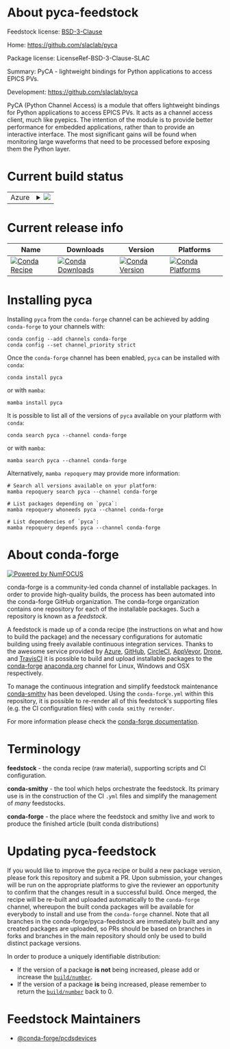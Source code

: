 About pyca-feedstock
====================

Feedstock license: [BSD-3-Clause](https://github.com/conda-forge/pyca-feedstock/blob/main/LICENSE.txt)

Home: https://github.com/slaclab/pyca

Package license: LicenseRef-BSD-3-Clause-SLAC

Summary: PyCA - lightweight bindings for Python applications to access EPICS PVs.

Development: https://github.com/slaclab/pyca

PyCA (Python Channel Access) is a module that offers lightweight
bindings for Python applications to access EPICS PVs. It acts as
a channel access client, much like pyepics. The intention of the
module is to provide better performance for embedded applications,
rather than to provide an interactive interface. The most significant
gains will be found when monitoring large waveforms that need to be
processed before exposing them the Python layer.


Current build status
====================


<table>
    
  <tr>
    <td>Azure</td>
    <td>
      <details>
        <summary>
          <a href="https://dev.azure.com/conda-forge/feedstock-builds/_build/latest?definitionId=8207&branchName=main">
            <img src="https://dev.azure.com/conda-forge/feedstock-builds/_apis/build/status/pyca-feedstock?branchName=main">
          </a>
        </summary>
        <table>
          <thead><tr><th>Variant</th><th>Status</th></tr></thead>
          <tbody><tr>
              <td>linux_64_epicscorelibs7.0.7.99.0.0numpy1.22python3.10.____cpython</td>
              <td>
                <a href="https://dev.azure.com/conda-forge/feedstock-builds/_build/latest?definitionId=8207&branchName=main">
                  <img src="https://dev.azure.com/conda-forge/feedstock-builds/_apis/build/status/pyca-feedstock?branchName=main&jobName=linux&configuration=linux%20linux_64_epicscorelibs7.0.7.99.0.0numpy1.22python3.10.____cpython" alt="variant">
                </a>
              </td>
            </tr><tr>
              <td>linux_64_epicscorelibs7.0.7.99.0.0numpy1.22python3.8.____cpython</td>
              <td>
                <a href="https://dev.azure.com/conda-forge/feedstock-builds/_build/latest?definitionId=8207&branchName=main">
                  <img src="https://dev.azure.com/conda-forge/feedstock-builds/_apis/build/status/pyca-feedstock?branchName=main&jobName=linux&configuration=linux%20linux_64_epicscorelibs7.0.7.99.0.0numpy1.22python3.8.____cpython" alt="variant">
                </a>
              </td>
            </tr><tr>
              <td>linux_64_epicscorelibs7.0.7.99.0.0numpy1.22python3.9.____cpython</td>
              <td>
                <a href="https://dev.azure.com/conda-forge/feedstock-builds/_build/latest?definitionId=8207&branchName=main">
                  <img src="https://dev.azure.com/conda-forge/feedstock-builds/_apis/build/status/pyca-feedstock?branchName=main&jobName=linux&configuration=linux%20linux_64_epicscorelibs7.0.7.99.0.0numpy1.22python3.9.____cpython" alt="variant">
                </a>
              </td>
            </tr><tr>
              <td>linux_64_epicscorelibs7.0.7.99.0.0numpy1.23python3.11.____cpython</td>
              <td>
                <a href="https://dev.azure.com/conda-forge/feedstock-builds/_build/latest?definitionId=8207&branchName=main">
                  <img src="https://dev.azure.com/conda-forge/feedstock-builds/_apis/build/status/pyca-feedstock?branchName=main&jobName=linux&configuration=linux%20linux_64_epicscorelibs7.0.7.99.0.0numpy1.23python3.11.____cpython" alt="variant">
                </a>
              </td>
            </tr><tr>
              <td>linux_64_epicscorelibs7.0.7.99.0.0numpy1.26python3.12.____cpython</td>
              <td>
                <a href="https://dev.azure.com/conda-forge/feedstock-builds/_build/latest?definitionId=8207&branchName=main">
                  <img src="https://dev.azure.com/conda-forge/feedstock-builds/_apis/build/status/pyca-feedstock?branchName=main&jobName=linux&configuration=linux%20linux_64_epicscorelibs7.0.7.99.0.0numpy1.26python3.12.____cpython" alt="variant">
                </a>
              </td>
            </tr><tr>
              <td>linux_64_epicscorelibs7.0.7.99.0.1numpy1.22python3.10.____cpython</td>
              <td>
                <a href="https://dev.azure.com/conda-forge/feedstock-builds/_build/latest?definitionId=8207&branchName=main">
                  <img src="https://dev.azure.com/conda-forge/feedstock-builds/_apis/build/status/pyca-feedstock?branchName=main&jobName=linux&configuration=linux%20linux_64_epicscorelibs7.0.7.99.0.1numpy1.22python3.10.____cpython" alt="variant">
                </a>
              </td>
            </tr><tr>
              <td>linux_64_epicscorelibs7.0.7.99.0.1numpy1.22python3.8.____cpython</td>
              <td>
                <a href="https://dev.azure.com/conda-forge/feedstock-builds/_build/latest?definitionId=8207&branchName=main">
                  <img src="https://dev.azure.com/conda-forge/feedstock-builds/_apis/build/status/pyca-feedstock?branchName=main&jobName=linux&configuration=linux%20linux_64_epicscorelibs7.0.7.99.0.1numpy1.22python3.8.____cpython" alt="variant">
                </a>
              </td>
            </tr><tr>
              <td>linux_64_epicscorelibs7.0.7.99.0.1numpy1.22python3.9.____cpython</td>
              <td>
                <a href="https://dev.azure.com/conda-forge/feedstock-builds/_build/latest?definitionId=8207&branchName=main">
                  <img src="https://dev.azure.com/conda-forge/feedstock-builds/_apis/build/status/pyca-feedstock?branchName=main&jobName=linux&configuration=linux%20linux_64_epicscorelibs7.0.7.99.0.1numpy1.22python3.9.____cpython" alt="variant">
                </a>
              </td>
            </tr><tr>
              <td>linux_64_epicscorelibs7.0.7.99.0.1numpy1.23python3.11.____cpython</td>
              <td>
                <a href="https://dev.azure.com/conda-forge/feedstock-builds/_build/latest?definitionId=8207&branchName=main">
                  <img src="https://dev.azure.com/conda-forge/feedstock-builds/_apis/build/status/pyca-feedstock?branchName=main&jobName=linux&configuration=linux%20linux_64_epicscorelibs7.0.7.99.0.1numpy1.23python3.11.____cpython" alt="variant">
                </a>
              </td>
            </tr><tr>
              <td>linux_64_epicscorelibs7.0.7.99.0.1numpy1.26python3.12.____cpython</td>
              <td>
                <a href="https://dev.azure.com/conda-forge/feedstock-builds/_build/latest?definitionId=8207&branchName=main">
                  <img src="https://dev.azure.com/conda-forge/feedstock-builds/_apis/build/status/pyca-feedstock?branchName=main&jobName=linux&configuration=linux%20linux_64_epicscorelibs7.0.7.99.0.1numpy1.26python3.12.____cpython" alt="variant">
                </a>
              </td>
            </tr><tr>
              <td>linux_64_epicscorelibs7.0.7.99.0.2numpy1.22python3.10.____cpython</td>
              <td>
                <a href="https://dev.azure.com/conda-forge/feedstock-builds/_build/latest?definitionId=8207&branchName=main">
                  <img src="https://dev.azure.com/conda-forge/feedstock-builds/_apis/build/status/pyca-feedstock?branchName=main&jobName=linux&configuration=linux%20linux_64_epicscorelibs7.0.7.99.0.2numpy1.22python3.10.____cpython" alt="variant">
                </a>
              </td>
            </tr><tr>
              <td>linux_64_epicscorelibs7.0.7.99.0.2numpy1.22python3.8.____cpython</td>
              <td>
                <a href="https://dev.azure.com/conda-forge/feedstock-builds/_build/latest?definitionId=8207&branchName=main">
                  <img src="https://dev.azure.com/conda-forge/feedstock-builds/_apis/build/status/pyca-feedstock?branchName=main&jobName=linux&configuration=linux%20linux_64_epicscorelibs7.0.7.99.0.2numpy1.22python3.8.____cpython" alt="variant">
                </a>
              </td>
            </tr><tr>
              <td>linux_64_epicscorelibs7.0.7.99.0.2numpy1.22python3.9.____cpython</td>
              <td>
                <a href="https://dev.azure.com/conda-forge/feedstock-builds/_build/latest?definitionId=8207&branchName=main">
                  <img src="https://dev.azure.com/conda-forge/feedstock-builds/_apis/build/status/pyca-feedstock?branchName=main&jobName=linux&configuration=linux%20linux_64_epicscorelibs7.0.7.99.0.2numpy1.22python3.9.____cpython" alt="variant">
                </a>
              </td>
            </tr><tr>
              <td>linux_64_epicscorelibs7.0.7.99.0.2numpy1.23python3.11.____cpython</td>
              <td>
                <a href="https://dev.azure.com/conda-forge/feedstock-builds/_build/latest?definitionId=8207&branchName=main">
                  <img src="https://dev.azure.com/conda-forge/feedstock-builds/_apis/build/status/pyca-feedstock?branchName=main&jobName=linux&configuration=linux%20linux_64_epicscorelibs7.0.7.99.0.2numpy1.23python3.11.____cpython" alt="variant">
                </a>
              </td>
            </tr><tr>
              <td>linux_64_epicscorelibs7.0.7.99.0.2numpy1.26python3.12.____cpython</td>
              <td>
                <a href="https://dev.azure.com/conda-forge/feedstock-builds/_build/latest?definitionId=8207&branchName=main">
                  <img src="https://dev.azure.com/conda-forge/feedstock-builds/_apis/build/status/pyca-feedstock?branchName=main&jobName=linux&configuration=linux%20linux_64_epicscorelibs7.0.7.99.0.2numpy1.26python3.12.____cpython" alt="variant">
                </a>
              </td>
            </tr><tr>
              <td>osx_64_epicscorelibs7.0.7.99.0.0numpy1.22python3.10.____cpython</td>
              <td>
                <a href="https://dev.azure.com/conda-forge/feedstock-builds/_build/latest?definitionId=8207&branchName=main">
                  <img src="https://dev.azure.com/conda-forge/feedstock-builds/_apis/build/status/pyca-feedstock?branchName=main&jobName=osx&configuration=osx%20osx_64_epicscorelibs7.0.7.99.0.0numpy1.22python3.10.____cpython" alt="variant">
                </a>
              </td>
            </tr><tr>
              <td>osx_64_epicscorelibs7.0.7.99.0.0numpy1.22python3.8.____cpython</td>
              <td>
                <a href="https://dev.azure.com/conda-forge/feedstock-builds/_build/latest?definitionId=8207&branchName=main">
                  <img src="https://dev.azure.com/conda-forge/feedstock-builds/_apis/build/status/pyca-feedstock?branchName=main&jobName=osx&configuration=osx%20osx_64_epicscorelibs7.0.7.99.0.0numpy1.22python3.8.____cpython" alt="variant">
                </a>
              </td>
            </tr><tr>
              <td>osx_64_epicscorelibs7.0.7.99.0.0numpy1.22python3.9.____cpython</td>
              <td>
                <a href="https://dev.azure.com/conda-forge/feedstock-builds/_build/latest?definitionId=8207&branchName=main">
                  <img src="https://dev.azure.com/conda-forge/feedstock-builds/_apis/build/status/pyca-feedstock?branchName=main&jobName=osx&configuration=osx%20osx_64_epicscorelibs7.0.7.99.0.0numpy1.22python3.9.____cpython" alt="variant">
                </a>
              </td>
            </tr><tr>
              <td>osx_64_epicscorelibs7.0.7.99.0.0numpy1.23python3.11.____cpython</td>
              <td>
                <a href="https://dev.azure.com/conda-forge/feedstock-builds/_build/latest?definitionId=8207&branchName=main">
                  <img src="https://dev.azure.com/conda-forge/feedstock-builds/_apis/build/status/pyca-feedstock?branchName=main&jobName=osx&configuration=osx%20osx_64_epicscorelibs7.0.7.99.0.0numpy1.23python3.11.____cpython" alt="variant">
                </a>
              </td>
            </tr><tr>
              <td>osx_64_epicscorelibs7.0.7.99.0.0numpy1.26python3.12.____cpython</td>
              <td>
                <a href="https://dev.azure.com/conda-forge/feedstock-builds/_build/latest?definitionId=8207&branchName=main">
                  <img src="https://dev.azure.com/conda-forge/feedstock-builds/_apis/build/status/pyca-feedstock?branchName=main&jobName=osx&configuration=osx%20osx_64_epicscorelibs7.0.7.99.0.0numpy1.26python3.12.____cpython" alt="variant">
                </a>
              </td>
            </tr><tr>
              <td>osx_64_epicscorelibs7.0.7.99.0.1numpy1.22python3.10.____cpython</td>
              <td>
                <a href="https://dev.azure.com/conda-forge/feedstock-builds/_build/latest?definitionId=8207&branchName=main">
                  <img src="https://dev.azure.com/conda-forge/feedstock-builds/_apis/build/status/pyca-feedstock?branchName=main&jobName=osx&configuration=osx%20osx_64_epicscorelibs7.0.7.99.0.1numpy1.22python3.10.____cpython" alt="variant">
                </a>
              </td>
            </tr><tr>
              <td>osx_64_epicscorelibs7.0.7.99.0.1numpy1.22python3.8.____cpython</td>
              <td>
                <a href="https://dev.azure.com/conda-forge/feedstock-builds/_build/latest?definitionId=8207&branchName=main">
                  <img src="https://dev.azure.com/conda-forge/feedstock-builds/_apis/build/status/pyca-feedstock?branchName=main&jobName=osx&configuration=osx%20osx_64_epicscorelibs7.0.7.99.0.1numpy1.22python3.8.____cpython" alt="variant">
                </a>
              </td>
            </tr><tr>
              <td>osx_64_epicscorelibs7.0.7.99.0.1numpy1.22python3.9.____cpython</td>
              <td>
                <a href="https://dev.azure.com/conda-forge/feedstock-builds/_build/latest?definitionId=8207&branchName=main">
                  <img src="https://dev.azure.com/conda-forge/feedstock-builds/_apis/build/status/pyca-feedstock?branchName=main&jobName=osx&configuration=osx%20osx_64_epicscorelibs7.0.7.99.0.1numpy1.22python3.9.____cpython" alt="variant">
                </a>
              </td>
            </tr><tr>
              <td>osx_64_epicscorelibs7.0.7.99.0.1numpy1.23python3.11.____cpython</td>
              <td>
                <a href="https://dev.azure.com/conda-forge/feedstock-builds/_build/latest?definitionId=8207&branchName=main">
                  <img src="https://dev.azure.com/conda-forge/feedstock-builds/_apis/build/status/pyca-feedstock?branchName=main&jobName=osx&configuration=osx%20osx_64_epicscorelibs7.0.7.99.0.1numpy1.23python3.11.____cpython" alt="variant">
                </a>
              </td>
            </tr><tr>
              <td>osx_64_epicscorelibs7.0.7.99.0.1numpy1.26python3.12.____cpython</td>
              <td>
                <a href="https://dev.azure.com/conda-forge/feedstock-builds/_build/latest?definitionId=8207&branchName=main">
                  <img src="https://dev.azure.com/conda-forge/feedstock-builds/_apis/build/status/pyca-feedstock?branchName=main&jobName=osx&configuration=osx%20osx_64_epicscorelibs7.0.7.99.0.1numpy1.26python3.12.____cpython" alt="variant">
                </a>
              </td>
            </tr><tr>
              <td>osx_64_epicscorelibs7.0.7.99.0.2numpy1.22python3.10.____cpython</td>
              <td>
                <a href="https://dev.azure.com/conda-forge/feedstock-builds/_build/latest?definitionId=8207&branchName=main">
                  <img src="https://dev.azure.com/conda-forge/feedstock-builds/_apis/build/status/pyca-feedstock?branchName=main&jobName=osx&configuration=osx%20osx_64_epicscorelibs7.0.7.99.0.2numpy1.22python3.10.____cpython" alt="variant">
                </a>
              </td>
            </tr><tr>
              <td>osx_64_epicscorelibs7.0.7.99.0.2numpy1.22python3.8.____cpython</td>
              <td>
                <a href="https://dev.azure.com/conda-forge/feedstock-builds/_build/latest?definitionId=8207&branchName=main">
                  <img src="https://dev.azure.com/conda-forge/feedstock-builds/_apis/build/status/pyca-feedstock?branchName=main&jobName=osx&configuration=osx%20osx_64_epicscorelibs7.0.7.99.0.2numpy1.22python3.8.____cpython" alt="variant">
                </a>
              </td>
            </tr><tr>
              <td>osx_64_epicscorelibs7.0.7.99.0.2numpy1.22python3.9.____cpython</td>
              <td>
                <a href="https://dev.azure.com/conda-forge/feedstock-builds/_build/latest?definitionId=8207&branchName=main">
                  <img src="https://dev.azure.com/conda-forge/feedstock-builds/_apis/build/status/pyca-feedstock?branchName=main&jobName=osx&configuration=osx%20osx_64_epicscorelibs7.0.7.99.0.2numpy1.22python3.9.____cpython" alt="variant">
                </a>
              </td>
            </tr><tr>
              <td>osx_64_epicscorelibs7.0.7.99.0.2numpy1.23python3.11.____cpython</td>
              <td>
                <a href="https://dev.azure.com/conda-forge/feedstock-builds/_build/latest?definitionId=8207&branchName=main">
                  <img src="https://dev.azure.com/conda-forge/feedstock-builds/_apis/build/status/pyca-feedstock?branchName=main&jobName=osx&configuration=osx%20osx_64_epicscorelibs7.0.7.99.0.2numpy1.23python3.11.____cpython" alt="variant">
                </a>
              </td>
            </tr><tr>
              <td>osx_64_epicscorelibs7.0.7.99.0.2numpy1.26python3.12.____cpython</td>
              <td>
                <a href="https://dev.azure.com/conda-forge/feedstock-builds/_build/latest?definitionId=8207&branchName=main">
                  <img src="https://dev.azure.com/conda-forge/feedstock-builds/_apis/build/status/pyca-feedstock?branchName=main&jobName=osx&configuration=osx%20osx_64_epicscorelibs7.0.7.99.0.2numpy1.26python3.12.____cpython" alt="variant">
                </a>
              </td>
            </tr>
          </tbody>
        </table>
      </details>
    </td>
  </tr>
</table>

Current release info
====================

| Name | Downloads | Version | Platforms |
| --- | --- | --- | --- |
| [![Conda Recipe](https://img.shields.io/badge/recipe-pyca-green.svg)](https://anaconda.org/conda-forge/pyca) | [![Conda Downloads](https://img.shields.io/conda/dn/conda-forge/pyca.svg)](https://anaconda.org/conda-forge/pyca) | [![Conda Version](https://img.shields.io/conda/vn/conda-forge/pyca.svg)](https://anaconda.org/conda-forge/pyca) | [![Conda Platforms](https://img.shields.io/conda/pn/conda-forge/pyca.svg)](https://anaconda.org/conda-forge/pyca) |

Installing pyca
===============

Installing `pyca` from the `conda-forge` channel can be achieved by adding `conda-forge` to your channels with:

```
conda config --add channels conda-forge
conda config --set channel_priority strict
```

Once the `conda-forge` channel has been enabled, `pyca` can be installed with `conda`:

```
conda install pyca
```

or with `mamba`:

```
mamba install pyca
```

It is possible to list all of the versions of `pyca` available on your platform with `conda`:

```
conda search pyca --channel conda-forge
```

or with `mamba`:

```
mamba search pyca --channel conda-forge
```

Alternatively, `mamba repoquery` may provide more information:

```
# Search all versions available on your platform:
mamba repoquery search pyca --channel conda-forge

# List packages depending on `pyca`:
mamba repoquery whoneeds pyca --channel conda-forge

# List dependencies of `pyca`:
mamba repoquery depends pyca --channel conda-forge
```


About conda-forge
=================

[![Powered by
NumFOCUS](https://img.shields.io/badge/powered%20by-NumFOCUS-orange.svg?style=flat&colorA=E1523D&colorB=007D8A)](https://numfocus.org)

conda-forge is a community-led conda channel of installable packages.
In order to provide high-quality builds, the process has been automated into the
conda-forge GitHub organization. The conda-forge organization contains one repository
for each of the installable packages. Such a repository is known as a *feedstock*.

A feedstock is made up of a conda recipe (the instructions on what and how to build
the package) and the necessary configurations for automatic building using freely
available continuous integration services. Thanks to the awesome service provided by
[Azure](https://azure.microsoft.com/en-us/services/devops/), [GitHub](https://github.com/),
[CircleCI](https://circleci.com/), [AppVeyor](https://www.appveyor.com/),
[Drone](https://cloud.drone.io/welcome), and [TravisCI](https://travis-ci.com/)
it is possible to build and upload installable packages to the
[conda-forge](https://anaconda.org/conda-forge) [anaconda.org](https://anaconda.org/)
channel for Linux, Windows and OSX respectively.

To manage the continuous integration and simplify feedstock maintenance
[conda-smithy](https://github.com/conda-forge/conda-smithy) has been developed.
Using the ``conda-forge.yml`` within this repository, it is possible to re-render all of
this feedstock's supporting files (e.g. the CI configuration files) with ``conda smithy rerender``.

For more information please check the [conda-forge documentation](https://conda-forge.org/docs/).

Terminology
===========

**feedstock** - the conda recipe (raw material), supporting scripts and CI configuration.

**conda-smithy** - the tool which helps orchestrate the feedstock.
                   Its primary use is in the construction of the CI ``.yml`` files
                   and simplify the management of *many* feedstocks.

**conda-forge** - the place where the feedstock and smithy live and work to
                  produce the finished article (built conda distributions)


Updating pyca-feedstock
=======================

If you would like to improve the pyca recipe or build a new
package version, please fork this repository and submit a PR. Upon submission,
your changes will be run on the appropriate platforms to give the reviewer an
opportunity to confirm that the changes result in a successful build. Once
merged, the recipe will be re-built and uploaded automatically to the
`conda-forge` channel, whereupon the built conda packages will be available for
everybody to install and use from the `conda-forge` channel.
Note that all branches in the conda-forge/pyca-feedstock are
immediately built and any created packages are uploaded, so PRs should be based
on branches in forks and branches in the main repository should only be used to
build distinct package versions.

In order to produce a uniquely identifiable distribution:
 * If the version of a package **is not** being increased, please add or increase
   the [``build/number``](https://docs.conda.io/projects/conda-build/en/latest/resources/define-metadata.html#build-number-and-string).
 * If the version of a package **is** being increased, please remember to return
   the [``build/number``](https://docs.conda.io/projects/conda-build/en/latest/resources/define-metadata.html#build-number-and-string)
   back to 0.

Feedstock Maintainers
=====================

* [@conda-forge/pcdsdevices](https://github.com/conda-forge/pcdsdevices/)

